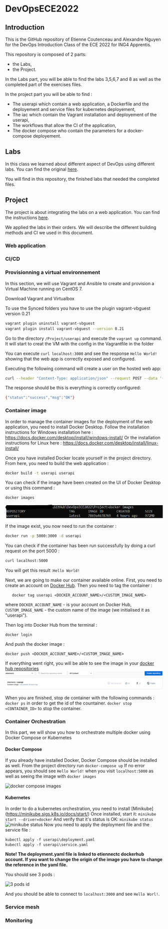 # DevOpsECE2022

## Introduction
This is the GitHub repository of Etienne Coutenceau and Alexandre Nguyen for the DevOps Introduction Class of the ECE 2022 for ING4 Apprentis.

This repository is composed of 2 parts:
   - the Labs,
   - the Project. 

In the Labs part, you will be able to find the labs 3,5,6,7 and 8 as well as the completed part of the exercises files. 

In the project part you will be able to find :
   - The userapi which contain a web application, a Dockerfile and the deployement and service files for kubernetes deployement,
   - The iac which contain the Vagrant installation and deployement of the userapi,
   - The workflows that allow the CI of the application,
   - The docker compose who contain the parameters for a docker-compose deployement.
## Labs
In this class we learned about different aspect of DevOps using different labs. You can find the original [here](https://github.com/adaltas/ece-devops-2022-fall).

You will find in this repository, the finished labs that needed the completed files.
## Project
The project is about integrating the labs on a web application. You can find the instructions [here](https://github.com/adaltas/ece-devops-2022-fall/blob/main/project/instructions.md).

We applied the labs in their orders. We will describe the different building methods and CI we used in this document.
### Web application

### CI/CD

### Provisionning a virtual environnement

In this section, we will use Vagrant and Ansible to create and provision a Virtual Machine running on CentOS 7.

Download Vagrant and Virtualbox

To use the Synced folders you have to use the plugin vagrant-vbguest version 0.21
```bash
vagrant plugin uninstall vagrant-vbguest
vagrant plugin install vagrant-vbguest --version 0.21
```
Go to the directory `/Project/userapi` and execute the `vagrant up` command. It will start to creat the VM with the config in the Vagrantfile in the folder

You can execute `curl localhost:3000` and see the response `Hello World!` showing that the web app is correctly exposed and configured.

Executing the following command will create a user on the hosted web app:
```bash
curl --header "Content-Type: application/json" --request POST --data '{"username":"sergkudinov","firstname":"sergei","lastname":"kudinov"}' http://localhost:3000/user
```
The response should be this is everything is correctly configured:
```bash
{"status":"success","msg":"OK"}
```

### Container image
In order to manage the container images for the deployment of the web application, you need to install Docker Desktop.
Follow the installation instructions for Windows installation here : https://docs.docker.com/desktop/install/windows-install/
Or the installation instructions for Linux here : https://docs.docker.com/desktop/install/linux-install/

Once you have installed Docker locate yourself in the project directory.
From here, you need to build the web application :
```bash
docker build -t userapi userapi
```
You can check if the image have been created on the UI of Docker Desktop or using this command :
```bash
docker images
```
![docker images](/images/docker.png "docker image")

If the image exist, you now need to run the container :
```bash
docker run -p 5000:3000 -d userapi
```
You can check if the container has been run successfully by doing a curl request on the port 5000 :
```bash
curl localhost:5000
```
You will get this result :`Hello World!`

Next, we are going to make our container available online. First, you need to create an account on [Docker Hub](https://hub.docker.com/).
Then you need to tag the container :
```
   docker tag userapi <DOCKER_ACCOUNT_NAME>/<CUSTOM_IMAGE_NAME>
```
where `DOCKER_ACCOUNT_NAME` - is your account on Docker Hub, `CUSTOM_IMAGE_NAME` - the custom name of the image (we initialised it as "userapi").

Then log into Docker Hub from the terminal : 
   ```
   docker login
   ```
And push the docker image :
   ```
   docker push <DOCKER_ACCOUNT_NAME>/<CUSTOM_IMAGE_NAME>
   ```
If everything went right, you will be able to see the image in your [docker hub repositories](https://hub.docker.com/repositories)
![docker hub images](/images/dockerHub.png "docker hub")

When you are finished, stop de container with the following commands :
`docker ps` in order to get the id of the countainer.
`docker stop <CONTAINER_ID>` to stop the container.

### Container Orchestration
In this part, we will show you how to orchestrate multiple docker using Docker Compose or Kubernetes
#### Docker Compose
If you already have installed Docker, Docker Compose should be installed as well.
From the project directory run 
```docker-compose up```
If no error appears, you should see `Hello World!` when you visit `localhost:5000` as well as seeing the image with `docker images`

![docker compose images](/images/dockerCompose.png "docker compose")

#### Kubernetes
In order to do a kubernetes orchestration, you need to install [Minikube] (https://minikube.sigs.k8s.io/docs/start/)
Once installed, start it: 
```minikube start --driver=docker```
And verify that it's status is OK:
```minikube status```
![minikube status](/images/minikubeStatus.png "minikube status")
Now you need to apply the deployment file and the service file :
```
kubectl apply -f userapi\deployment.yaml
kubectl apply -f userapi\service.yaml
```
**Note! The deployment.yaml file is linked to etiennectc dockerhub account. If you want to change the origin of the image you have to change the reference in the yaml file.**

You should see 3 pods :

![3 pods id](/images/3pods.png "3 Pods")

And you should be able to connect to `localhost:3000` and see `Hello Worl!`.
### Service mesh

### Monitoring


